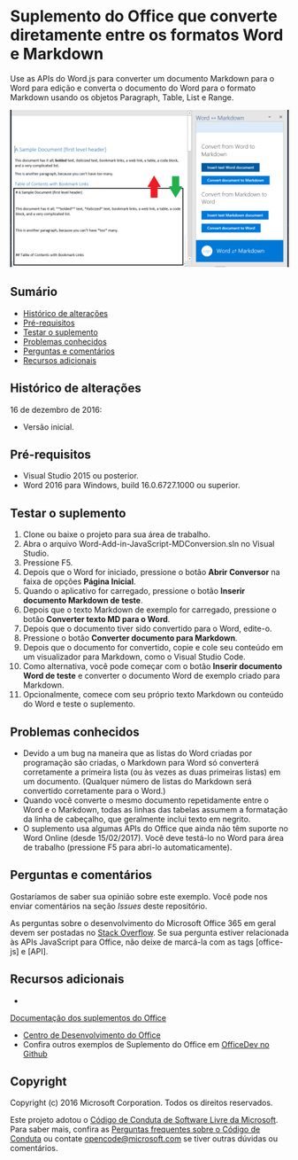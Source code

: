 # <a name="office-add-in-that-converts-directly-between-word-and-markdown-formats"></a>Suplemento do Office que converte diretamente entre os formatos Word e Markdown

Use as APIs do Word.js para converter um documento Markdown para o Word para edição e converta o documento do Word para o formato Markdown usando os objetos Paragraph, Table, List e Range.

![Converter entre Word e Markdown](readme_art/ReadMeScreenshot.PNG)

## <a name="table-of-contents"></a>Sumário
* [Histórico de alterações](#change-history)
* [Pré-requisitos](#prerequisites)
* [Testar o suplemento](#test-the-add-in)
* [Problemas conhecidos](#known-issues)
* [Perguntas e comentários](#questions-and-comments)
* [Recursos adicionais](#additional-resources)

## <a name="change-history"></a>Histórico de alterações

16 de dezembro de 2016:

* Versão inicial.

## <a name="prerequisites"></a>Pré-requisitos

* Visual Studio 2015 ou posterior.
* Word 2016 para Windows, build 16.0.6727.1000 ou superior.

## <a name="test-the-add-in"></a>Testar o suplemento

1. Clone ou baixe o projeto para sua área de trabalho.
2. Abra o arquivo Word-Add-in-JavaScript-MDConversion.sln no Visual Studio.
2. Pressione F5.
3. Depois que o Word for iniciado, pressione o botão **Abrir Conversor** na faixa de opções **Página Inicial**.
4. Quando o aplicativo for carregado, pressione o botão **Inserir documento Markdown de teste**.
5. Depois que o texto Markdown de exemplo for carregado, pressione o botão **Converter texto MD para o Word**.
6. Depois que o documento tiver sido convertido para o Word, edite-o. 
7. Pressione o botão **Converter documento para Markdown**. 
8. Depois que o documento for convertido, copie e cole seu conteúdo em um visualizador para Markdown, como o Visual Studio Code.
9. Como alternativa, você pode começar com o botão **Inserir documento Word de teste** e converter o documento Word de exemplo criado para Markdown. 
10. Opcionalmente, comece com seu próprio texto Markdown ou conteúdo do Word e teste o suplemento.

## <a name="known-issues"></a>Problemas conhecidos

- Devido a um bug na maneira que as listas do Word criadas por programação são criadas, o Markdown para Word só converterá corretamente a primeira lista (ou às vezes as duas primeiras listas) em um documento. (Qualquer número de listas do Markdown será convertido corretamente para o Word.)
- Quando você converte o mesmo documento repetidamente entre o Word e o Markdown, todas as linhas das tabelas assumem a formatação da linha de cabeçalho, que geralmente inclui texto em negrito.
- O suplemento usa algumas APIs do Office que ainda não têm suporte no Word Online (desde 15/02/2017). Você deve testá-lo no Word para área de trabalho (pressione F5 para abri-lo automaticamente).

## <a name="questions-and-comments"></a>Perguntas e comentários

Gostaríamos de saber sua opinião sobre este exemplo. Você pode nos enviar comentários na seção *Issues* deste repositório.

As perguntas sobre o desenvolvimento do Microsoft Office 365 em geral devem ser postadas no [Stack Overflow](http://stackoverflow.com/questions/tagged/office-js+API). Se sua pergunta estiver relacionada às APIs JavaScript para Office, não deixe de marcá-la com as tags [office-js] e [API].

## <a name="additional-resources"></a>Recursos adicionais

* 

  [Documentação dos suplementos do Office](https://msdn.microsoft.com/en-us/library/office/jj220060.aspx)
* [Centro de Desenvolvimento do Office](http://dev.office.com/)
* Confira outros exemplos de Suplemento do Office em [OfficeDev no Github](https://github.com/officedev)

## <a name="copyright"></a>Copyright
Copyright (c) 2016 Microsoft Corporation. Todos os direitos reservados.



Este projeto adotou o [Código de Conduta de Software Livre da Microsoft](https://opensource.microsoft.com/codeofconduct/). Para saber mais, confira as [Perguntas frequentes sobre o Código de Conduta](https://opensource.microsoft.com/codeofconduct/faq/) ou contate [opencode@microsoft.com](mailto:opencode@microsoft.com) se tiver outras dúvidas ou comentários.
